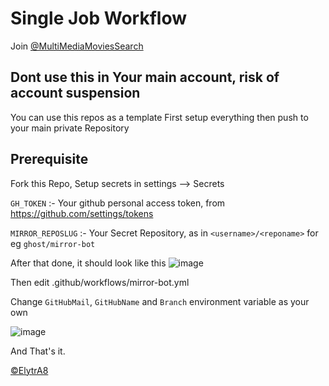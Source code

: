 # Single Job Workflow
Join [@MultiMediaMoviesSearch](https://t.me/MultiMediaMoviesSearch)

## Dont use this in Your main account, risk of account suspension

You can use this repos as a template
First setup everything then push to your main private Repository

## Prerequisite
Fork this Repo,
Setup secrets in settings --> Secrets


`GH_TOKEN` :- Your github personal access token, from https://github.com/settings/tokens

`MIRROR_REPOSLUG` :- Your Secret Repository, as in `<username>/<reponame>` for eg `ghost/mirror-bot`

  
After that done, it should look like this
![image](https://user-images.githubusercontent.com/77688759/120898707-a2224800-c649-11eb-8b5c-4f184736e717.png)


Then edit .github/workflows/mirror-bot.yml


Change `GitHubMail`, `GitHubName` and `Branch` environment variable as your own

![image](https://user-images.githubusercontent.com/77688759/120898733-c54cf780-c649-11eb-9b80-058d4500df29.png)

And That's it.

[©ElytrA8](https://github.com/ElytrA8)
